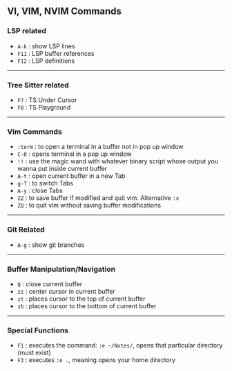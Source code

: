## VI, VIM, NVIM Commands
### LSP related
- `A-k` : show LSP lines 
- `F11` : LSP buffer references
- `F12` : LSP definitions
---
### Tree Sitter related
- `F7` : TS Under Cursor
- `F8` : TS Playground
---
### Vim Commands
- `:term` : to open a terminal in a buffer not in pop up window
- `C-0` : opens terminal in a pop up window
- `!!` : use the magic wand with whatever binary script whose output you wanna put inside current buffer
- `A-t` : open current buffer in a new Tab
- `g-T` : to switch Tabs
- `A-y` : close Tabs
- `ZZ` : to save buffer if modified and quit vim. Alternative `:x`
- `ZQ` : to quit vim without saving buffer modifications
---
### Git Related
- `A-g` : show git branches
---
### Buffer Manipulation/Navigation
- `Q` : close current buffer
- `zz` : center cursor in current buffer
- `zt` : places cursor to the top of current buffer
- `zb` : places cursor to the bottom of current buffer
---
### Special Functions
- `F1` : executes the command: `:e ~/Notes/`, opens that particular directory (must exist)
- `F3` : executes `:e .`, meaning opens your home directory
